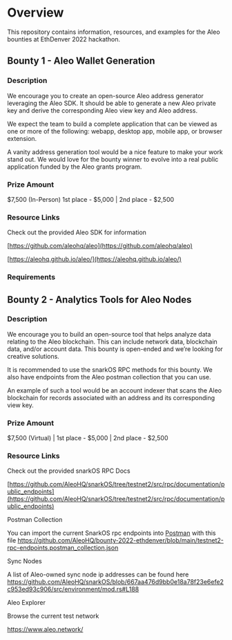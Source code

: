 # Overview
This repository contains information, resources, and examples for the Aleo bounties at EthDenver 2022 hackathon.

## Bounty 1 - Aleo Wallet Generation

### Description

We encourage you to create an open-source Aleo address generator leveraging the Aleo SDK. It should be able to generate a new Aleo private key and derive the corresponding Aleo view key and Aleo address. 

We expect the team to build a complete application that can be viewed as one or more of the following: webapp, desktop app, mobile app, or browser extension. 

A vanity address generation tool would be a nice feature to make your work stand out. We would love for the bounty winner to evolve into a real public application funded by the Aleo grants program. 

### Prize Amount 
$7,500 (In-Person)  1st place - $5,000 | 2nd place - $2,500 

### Resource Links

Check out the provided Aleo SDK for information

[https://github.com/aleohq/aleo](https://github.com/aleohq/aleo)

[https://aleohq.github.io/aleo/](https://aleohq.github.io/aleo/)

### Requirements

## Bounty 2 - Analytics Tools for Aleo Nodes 

### Description 

We encourage you to build an open-source tool that helps analyze data relating to the Aleo blockchain. This can include network data, blockchain data, and/or account data. This bounty is open-ended and we’re looking for creative solutions. 

It is recommended to use the snarkOS RPC methods for this bounty. We also have endpoints from the Aleo postman collection that you can use.

An example of such a tool would be an account indexer that scans the Aleo blockchain for records associated with an address and its corresponding view key. 

### Prize Amount
$7,500 (Virtual) | 1st place - $5,000 | 2nd place - $2,500

### Resource Links
Check out the provided snarkOS RPC Docs

[https://github.com/AleoHQ/snarkOS/tree/testnet2/src/rpc/documentation/public_endpoints](https://github.com/AleoHQ/snarkOS/tree/testnet2/src/rpc/documentation/public_endpoints)

Postman Collection

You can import the current SnarkOS rpc endpoints into [Postman](https://www.postman.com/) with this file
https://github.com/AleoHQ/bounty-2022-ethdenver/blob/main/testnet2-rpc-endpoints.postman_collection.json

Sync Nodes

A list of Aleo-owned sync node ip addresses can be found here https://github.com/AleoHQ/snarkOS/blob/667aa476d9bb0e18a78f23e6efe2c953ed93c906/src/environment/mod.rs#L188

Aleo Explorer

Browse the current test network

https://www.aleo.network/

